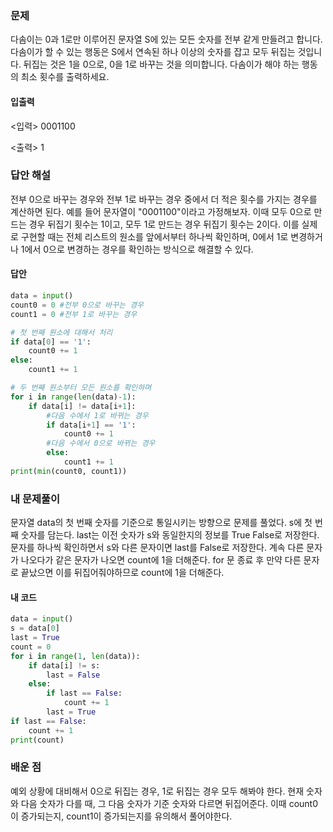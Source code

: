 ### 문제

다솜이는 0과 1로만 이루어진 문자열 S에 있는 모든 숫자를 전부 같게 만들려고 합니다.
다솜이가 할 수 있는 행동은 S에서 연속된 하나 이상의 숫자를 잡고 모두 뒤집는 것입니다.
뒤집는 것은 1을 0으로, 0을 1로 바꾸는 것을 의미합니다.
다솜이가 해야 하는 행동의 최소 횟수를 출력하세요.

#### 입출력

<입력>
0001100

<출력>
1

### 답안 해설

전부 0으로 바꾸는 경우와 전부 1로 바꾸는 경우 중에서 더 적은 횟수를 가지는 경우를 계산하면 된다.
예를 들어 문자열이 "0001100"이라고 가정해보자. 이때 모두 0으로 만드는 경우 뒤집기 횟수는 1이고, 모두 1로 만드는 경우 뒤집기 횟수는 2이다.
이를 실제로 구현할 때는 전체 리스트의 원소를 앞에서부터 하나씩 확인하며, 0에서 1로 변경하거나 1에서 0으로 변경하는 경우를 확인하는 방식으로 해결할 수 있다.

#### 답안

```python
data = input()
count0 = 0 #전부 0으로 바꾸는 경우
count1 = 0 #전부 1로 바꾸는 경우

# 첫 번째 원소에 대해서 처리
if data[0] == '1':
    count0 += 1
else:
    count1 += 1

# 두 번째 원소부터 모든 원소를 확인하며
for i in range(len(data)-1):
    if data[i] != data[i+1]:
        #다음 수에서 1로 바뀌는 경우
        if data[i+1] == '1':
            count0 += 1
        #다음 수에서 0으로 바뀌는 경우
        else:
            count1 += 1
print(min(count0, count1))
```

### 내 문제풀이

문자열 data의 첫 번째 숫자를 기준으로 통일시키는 방향으로 문제를 풀었다.
s에 첫 번째 숫자를 담는다.
last는 이전 숫자가 s와 동일한지의 정보를 True False로 저장한다.
문자를 하나씩 확인하면서 s와 다른 문자이면 last를 False로 저장한다.
계속 다른 문자가 나오다가 같은 문자가 나오면 count에 1을 더해준다.
for 문 종료 후 만약 다른 문자로 끝났으면 이를 뒤집어줘야하므로 count에 1을 더해준다.

#### 내 코드

```python
data = input()
s = data[0]
last = True
count = 0
for i in range(1, len(data)):
    if data[i] != s:
        last = False
    else:
        if last == False:
            count += 1
        last = True
if last == False:
    count += 1
print(count)

```

### 배운 점

예외 상황에 대비해서 0으로 뒤집는 경우, 1로 뒤집는 경우 모두 해봐야 한다.
현재 숫자와 다음 숫자가 다를 때, 그 다음 숫자가 기준 숫자와 다르면 뒤집어준다. 이때 count0이 증가되는지, count1이 증가되는지를 유의해서 풀어야한다.
